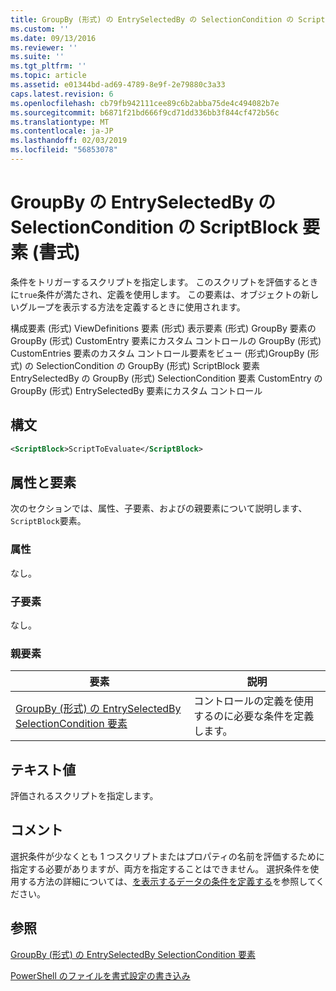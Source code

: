 ```yaml
---
title: GroupBy (形式) の EntrySelectedBy の SelectionCondition の ScriptBlock 要素 |Microsoft Docs
ms.custom: ''
ms.date: 09/13/2016
ms.reviewer: ''
ms.suite: ''
ms.tgt_pltfrm: ''
ms.topic: article
ms.assetid: e01344bd-ad69-4789-8e9f-2e79880c3a33
caps.latest.revision: 6
ms.openlocfilehash: cb79fb942111cee89c6b2abba75de4c494082b7e
ms.sourcegitcommit: b6871f21bd666f9cd71dd336bb3f844cf472b56c
ms.translationtype: MT
ms.contentlocale: ja-JP
ms.lasthandoff: 02/03/2019
ms.locfileid: "56853078"
---
```

# <a name="scriptblock-element-for-selectioncondition-for-entryselectedby-for-groupby-format"></a>GroupBy の EntrySelectedBy の SelectionCondition の ScriptBlock 要素 (書式)

条件をトリガーするスクリプトを指定します。 このスクリプトを評価するときに`true`条件が満たされ、定義を使用します。 この要素は、オブジェクトの新しいグループを表示する方法を定義するときに使用されます。

構成要素 (形式) ViewDefinitions 要素 (形式) 表示要素 (形式) GroupBy 要素の GroupBy (形式) CustomEntry 要素にカスタム コントロールの GroupBy (形式) CustomEntries 要素のカスタム コントロール要素をビュー (形式)GroupBy (形式) の SelectionCondition の GroupBy (形式) ScriptBlock 要素 EntrySelectedBy の GroupBy (形式) SelectionCondition 要素 CustomEntry の GroupBy (形式) EntrySelectedBy 要素にカスタム コントロール

## <a name="syntax"></a>構文

```xml
<ScriptBlock>ScriptToEvaluate</ScriptBlock>
```

## <a name="attributes-and-elements"></a>属性と要素

次のセクションでは、属性、子要素、およびの親要素について説明します、`ScriptBlock`要素。

### <a name="attributes"></a>属性

なし。

### <a name="child-elements"></a>子要素

なし。

### <a name="parent-elements"></a>親要素

|要素|説明|
|-------------|-----------------|
|[GroupBy (形式) の EntrySelectedBy SelectionCondition 要素](./selectioncondition-element-for-entryselectedby-for-groupby-format.md)|コントロールの定義を使用するのに必要な条件を定義します。|

## <a name="text-value"></a>テキスト値

評価されるスクリプトを指定します。

## <a name="remarks"></a>コメント

選択条件が少なくとも 1 つスクリプトまたはプロパティの名前を評価するために指定する必要がありますが、両方を指定することはできません。 選択条件を使用する方法の詳細については、[を表示するデータの条件を定義する](./defining-conditions-for-displaying-data.md)を参照してください。

## <a name="see-also"></a>参照

[GroupBy (形式) の EntrySelectedBy SelectionCondition 要素](./selectioncondition-element-for-entryselectedby-for-groupby-format.md)

[PowerShell のファイルを書式設定の書き込み](./writing-a-powershell-formatting-file.md)
